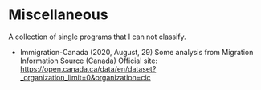# Miscellaneous
A collection of single programs that I can not classify.


* Immigration-Canada (2020, August, 29)
Some analysis from Migration Information Source (Canada)
Official site: https://open.canada.ca/data/en/dataset?_organization_limit=0&organization=cic
